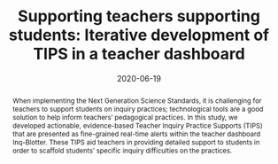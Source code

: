 ---
title: "Supporting teachers supporting students: Iterative development of TIPS in a teacher dashboard"
collection: publications
permalink: /publication/2020-ICLS
date: 2020-06-19
venue: 'International Conference of the Learning Sciences'
authors: 'Amy Adair, Rachel Dickler, Janice Gobert'
paperurl: 'http://aadair3.github.io/files/papers/2020-ICLS.pdf'
link: 'https://repository.isls.org//handle/1/6434'
citation: 'Adair, A., Dickler, R., & Gobert, J. (2020). Supporting teachers supporting students: Iterative development of TIPS in a teacher dashboard. In M. Gresalfi & I. S. Horn (Eds.), <i>14th International Conference of the Learning Sciences, Volume 3</i> (pp. 1769-1770). International Society of the Learning Sciences.'
abstract: 'When implementing the Next Generation Science Standards, it is challenging for teachers to support students on inquiry practices; technological tools are a good solution to help inform teachers’ pedagogical practices. In this study, we developed actionable, evidence-based Teacher Inquiry Practice Supports (TIPS) that are presented as fine-grained real-time alerts within the teacher dashboard Inq-Blotter. These TIPS aid teachers in providing detailed support to students in order to scaffold students’ specific inquiry difficulties on the practices.'
tags: [Peer-Reviewed Conference Proceedings]
---
